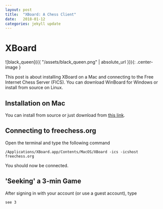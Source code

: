 ```yaml
---
layout: post
title:  "XBoard: A Chess Client"
date:   2018-01-12
categories: jekyll update
---
```

# XBoard
![black_queen]({{ "/assets/black_queen.png" | absolute_url }}){: .center-image }

This post is about installing XBoard on a Mac and connecting to the Free Internet Chess Server (FICS). You can download WinBoard for Windows or install from source on Linux.

## Installation on Mac
You can install from source or just download from [this link](http://www.open-aurec.com/wbforum/viewtopic.php?f=19&t=53680). 

## Connecting to freechess.org
Open the terminal and type the following command
```
/Applications/XBoard.app/Contents/MacOS/XBoard -ics -icshost freechess.org
```
You should now be connected.

## 'Seeking' a 3-min Game
After signing in with your account (or use a guest account), type
```
see 3
```

